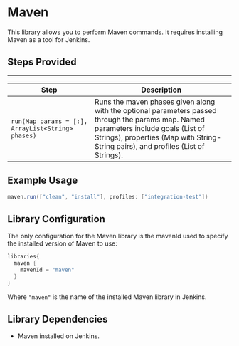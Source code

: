 # Maven

This library allows you to perform Maven commands. It requires installing Maven as a tool for Jenkins.

## Steps Provided
---

| Step | Description |
| ----------- | ----------- |
| ``run(Map params = [:], ArrayList<String> phases)`` | Runs the maven phases given along with the optional parameters passed through the params map. Named parameters include goals (List of Strings), properties (Map with String-String pairs), and profiles (List of Strings). | 

## Example Usage

``` groovy
maven.run(["clean", "install"], profiles: ["integration-test"])
```

## Library Configuration

The only configuration for the Maven library is the mavenId used to specify the installed version of Maven to use:
``` groovy
libraries{
  maven {
    mavenId = "maven"
  }
}
```

Where `"maven"` is the name of the installed Maven library in Jenkins.

## Library Dependencies

* Maven installed on Jenkins.
